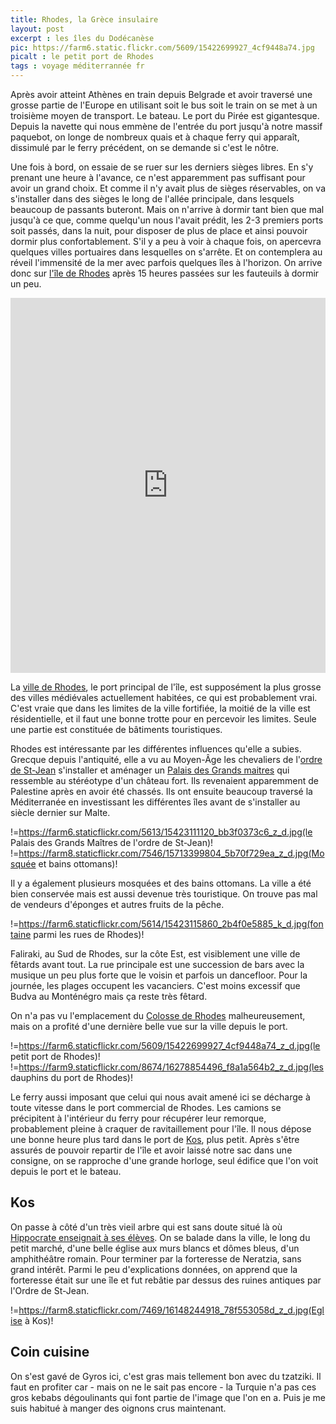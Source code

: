 ```yaml
---
title: Rhodes, la Grèce insulaire
layout: post
excerpt : les îles du Dodécanèse
pic: https://farm6.static.flickr.com/5609/15422699927_4cf9448a74.jpg
picalt : le petit port de Rhodes
tags : voyage méditerrannée fr
---
```


Après avoir atteint Athènes en train depuis Belgrade et avoir traversé une grosse partie de l'Europe en utilisant soit le bus soit le train on se met à un troisième moyen de transport. Le bateau. Le port du Pirée est gigantesque. Depuis la navette qui nous emmène de l'entrée du port jusqu'à notre massif paquebot, on longe de nombreux quais et à chaque ferry qui apparaît, dissimulé par le ferry précédent, on se demande si c'est le nôtre.

Une fois à bord, on essaie de se ruer sur les derniers sièges libres. En s'y prenant une heure à l'avance, ce n'est apparemment pas suffisant pour avoir un grand choix. Et comme il n'y avait plus de sièges réservables, on va s'installer dans des sièges le long de l'allée principale, dans lesquels beaucoup de passants buteront. Mais on n'arrive à dormir tant bien que mal jusqu'à ce que, comme quelqu'un nous l'avait prédit, les 2-3 premiers ports soit passés, dans la nuit, pour disposer de plus de place et ainsi pouvoir dormir plus confortablement. S'il y a peu à voir à chaque fois, on apercevra quelques villes portuaires dans lesquelles on s'arrête. Et on contemplera au réveil l'immensité de la mer avec parfois quelques îles à l'horizon.
On arrive donc sur [l'île de Rhodes][rhodes] après 15 heures passées sur les fauteuils à dormir un peu.

<iframe width='100%' class='map' height='600px' frameBorder='0' src='https://a.tiles.mapbox.com/v4/vincetraveller.l27dbc2m/attribution,zoompan,geocoder,share.html?access_token=pk.eyJ1IjoidmluY2V0cmF2ZWxsZXIiLCJhIjoiMkxNUmEyVSJ9.EgFX8zbKFkf-b8UJ2M5CHQ'></iframe>

La [ville de Rhodes][rhodes-town], le port principal de l'île, est supposément la plus grosse des villes médiévales actuellement habitées, ce qui est probablement vrai. C'est vraie que dans les limites de la ville fortifiée, la moitié de la ville est résidentielle, et il faut une bonne trotte pour en percevoir les limites. Seule une partie est constituée de bâtiments touristiques. 

Rhodes est intéressante par les différentes influences qu'elle a subies. Grecque depuis l'antiquité, elle a vu au Moyen-Âge les chevaliers de l'[ordre de St-Jean][ordre] s'installer et aménager un [Palais des Grands maitres][palais] qui ressemble au stéréotype d'un château fort. Ils revenaient apparemment de Palestine après en avoir été chassés. Ils ont ensuite beaucoup traversé la Méditerranée en investissant les différentes îles avant de s'installer au siècle dernier sur Malte.

!=https://farm6.staticflickr.com/5613/15423111120_bb3f0373c6_z_d.jpg(le Palais des Grands Maîtres de l'ordre de St-Jean)! !=https://farm8.staticflickr.com/7546/15713399804_5b70f729ea_z_d.jpg(Mosquée et bains ottomans)!

Il y a également plusieurs mosquées et des bains ottomans. La ville a été bien conservée mais est aussi devenue très touristique. On trouve pas mal de vendeurs d'éponges et autres fruits de la pêche.

!=https://farm6.staticflickr.com/5614/15423115860_2b4f0e5885_k_d.jpg(fontaine parmi les rues de Rhodes)!

Faliraki, au Sud de Rhodes, sur la côte Est, est visiblement une ville de fêtards avant tout. La rue principale est une succession de bars avec la musique un peu plus forte que le voisin et parfois un dancefloor. Pour la journée, les plages occupent les vacanciers. C'est moins excessif que Budva au Monténégro mais ça reste très fêtard.

On n'a pas vu l'emplacement du [Colosse de Rhodes][colosse] malheureusement, mais on a profité d'une dernière belle vue sur la ville depuis le port.

!=https://farm6.staticflickr.com/5609/15422699927_4cf9448a74_z_d.jpg(le petit port de Rhodes)! !=https://farm9.staticflickr.com/8674/16278854496_f8a1a564b2_z_d.jpg(les dauphins du port de Rhodes)!

Le ferry aussi imposant que celui qui nous avait amené ici se décharge à toute vitesse dans le port commercial de Rhodes. Les camions se précipitent à l'intérieur du ferry pour récupérer leur remorque, probablement pleine à craquer de ravitaillement pour l'île. Il nous dépose une bonne heure plus tard dans le port de [Kos], plus petit. Après s'être assurés de pouvoir repartir de l'île et avoir laissé notre sac dans une consigne, on se rapproche d'une grande horloge, seul édifice que l'on voit depuis le port et le bateau.

## Kos

On passe à côté d'un très vieil arbre qui est sans doute situé là où [Hippocrate enseignait à ses élèves][arbre]. On se balade dans la ville, le long du petit marché, d'une belle église aux murs blancs et dômes bleus, d'un amphithéâtre romain. Pour terminer par la forteresse de Neratzia, sans grand intérêt. Parmi le peu d'explications données, on apprend que la forteresse était sur une île et fut rebâtie par dessus des ruines antiques par l'Ordre de St-Jean.

!=https://farm8.staticflickr.com/7469/16148244918_78f553058d_z_d.jpg(Eglise à Kos)!

## Coin cuisine

On s'est gavé de Gyros ici, c'est gras mais tellement bon avec du tzatziki. Il faut en profiter car - mais on ne le sait pas encore - la Turquie n'a pas ces gros kebabs dégoulinants qui font partie de l'image que l'on en a. Puis je me suis habitué à manger des oignons crus maintenant.


[rhodes]: http://fr.wikipedia.org/wiki/Rhodes "La plus grande île du Dodécanèse"
[rhodes-town]: http://fr.wikipedia.org/wiki/Rhodes_%28ville%29 "Ville de 50 000 habitants dont la vieille ville est inscrite au Patrimoine Mondial de l'UNESCO"
[palais]: http://fr.wikipedia.org/wiki/Palais_des_grands_ma%C3%AEtres_%28Rhodes%29 "Forteresse byzantine, le palais a été agrandi par l'Ordre de Saint-Jean"
[ordre]: http://fr.wikipedia.org/wiki/Ordre_de_Saint-Jean_de_J%C3%A9rusalem "l'ordre date du XII ème siècle et à l'origine oeuvrait à la construction d'hôpitaux, d'où son nom parfois utilisé d'ordre hospitalier"
[colosse]: http://fr.wikipedia.org/wiki/Colosse_de_Rhodes "le Colosse est l'une des 7 merveilles du monde antique"
[Kos]: http://fr.wikipedia.org/wiki/Kos_%28Dod%C3%A9can%C3%A8se%29 "Ile du Dodécanèse de 30 000 habitants"
[arbre]: https://fr.wikipedia.org/wiki/Arbre_d%27Hippocrate "Hippocrate aurait enseigné sous ce platane" 

